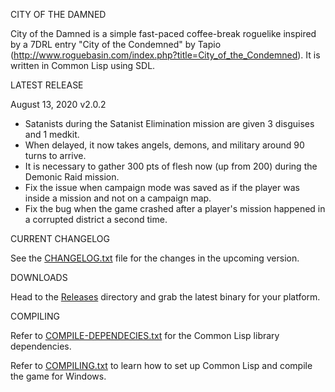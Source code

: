 CITY OF THE DAMNED

City of the Damned is a simple fast-paced coffee-break roguelike inspired by a 7DRL entry "City of the Condemned" by Tapio (http://www.roguebasin.com/index.php?title=City_of_the_Condemned). 
It is written in Common Lisp using SDL.

LATEST RELEASE

August 13, 2020 v2.0.2

- Satanists during the Satanist Elimination mission are given 3 disguises and 1 medkit.
- When delayed, it now takes angels, demons, and military around 90 turns to arrive.
- It is necessary to gather 300 pts of flesh now (up from 200) during the Demonic Raid mission.
- Fix the issue when campaign mode was saved as if the player was inside a mission and not on a campaign map.
- Fix the bug when the game crashed after a player's mission happened in a corrupted district a second time.



CURRENT CHANGELOG

See the [CHANGELOG.txt](https://github.com/gwathlobal/CotD/blob/master/CHANGELOG.txt) file for the changes in the upcoming version.

DOWNLOADS

Head to the [Releases](https://github.com/gwathlobal/CotD/releases) directory and grab the latest binary for your platform.

COMPILING

Refer to [COMPILE-DEPENDECIES.txt](https://github.com/gwathlobal/CotD/blob/master/COMPILE-DEPENDECIES.txt) for the Common Lisp library dependencies.

Refer to [COMPILING.txt](https://github.com/gwathlobal/CotD/blob/master/COMPILING.txt) to learn how to set up Common Lisp and compile the game for Windows.
